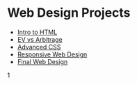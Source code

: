 # Web Design Projects 
<ul>
<li><a href="Intro_Html/index.html" target="_blank">Intro to HTML</a></li>
<li><a href="html5_css/index.html" target="_blank">EV vs Arbitrage</a></li>
<li><a href="avd_css/index.html" target="_blank">Advanced CSS</a></li>
<li><a href="responsive/index.html" target="_blank">Responsive Web Design</a></li>
<li><a href="Final/comedy.html" target="_blank">Final Web Design</a></li>
</ul>
 

 1